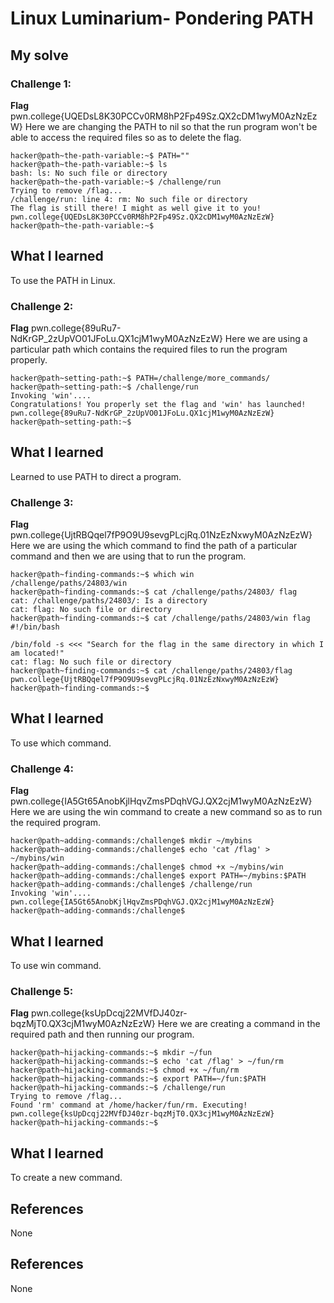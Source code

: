 # Linux Luminarium- Pondering PATH

## My solve
### Challenge 1:
  **Flag**  pwn.college{UQEDsL8K30PCCv0RM8hP2Fp49Sz.QX2cDM1wyM0AzNzEzW}
  Here we are changing the PATH to nil so that the run program won't be able to access the required files so as to delete the flag.
 ``` 
hacker@path~the-path-variable:~$ PATH=""
hacker@path~the-path-variable:~$ ls
bash: ls: No such file or directory
hacker@path~the-path-variable:~$ /challenge/run
Trying to remove /flag...
/challenge/run: line 4: rm: No such file or directory
The flag is still there! I might as well give it to you!
pwn.college{UQEDsL8K30PCCv0RM8hP2Fp49Sz.QX2cDM1wyM0AzNzEzW}
hacker@path~the-path-variable:~$ 
```
## What I learned
To use the PATH in Linux.

### Challenge 2:
  **Flag**  pwn.college{89uRu7-NdKrGP_2zUpVO01JFoLu.QX1cjM1wyM0AzNzEzW}
  Here we are using a  particular path which contains the required files to run the program properly.
 ``` 
hacker@path~setting-path:~$ PATH=/challenge/more_commands/
hacker@path~setting-path:~$ /challenge/run 
Invoking 'win'....
Congratulations! You properly set the flag and 'win' has launched!
pwn.college{89uRu7-NdKrGP_2zUpVO01JFoLu.QX1cjM1wyM0AzNzEzW}
hacker@path~setting-path:~$ 
```
## What I learned
Learned to use PATH to direct a program.

### Challenge 3:
  **Flag**  pwn.college{UjtRBQqel7fP9O9U9sevgPLcjRq.01NzEzNxwyM0AzNzEzW}
 Here we are using the which command to find the path of a particular command and then we are using that to run the program.
 ``` 
hacker@path~finding-commands:~$ which win
/challenge/paths/24803/win
hacker@path~finding-commands:~$ cat /challenge/paths/24803/ flag
cat: /challenge/paths/24803/: Is a directory
cat: flag: No such file or directory
hacker@path~finding-commands:~$ cat /challenge/paths/24803/win flag
#!/bin/bash

/bin/fold -s <<< "Search for the flag in the same directory in which I am located!"
cat: flag: No such file or directory
hacker@path~finding-commands:~$ cat /challenge/paths/24803/flag
pwn.college{UjtRBQqel7fP9O9U9sevgPLcjRq.01NzEzNxwyM0AzNzEzW}
hacker@path~finding-commands:~$ 
```
## What I learned
To use which command.

### Challenge 4:
  **Flag**  pwn.college{IA5Gt65AnobKjlHqvZmsPDqhVGJ.QX2cjM1wyM0AzNzEzW}
 Here we are using the win command to create a new command so as to run the required program.
 ``` 
hacker@path~adding-commands:/challenge$ mkdir ~/mybins
hacker@path~adding-commands:/challenge$ echo 'cat /flag' > ~/mybins/win
hacker@path~adding-commands:/challenge$ chmod +x ~/mybins/win
hacker@path~adding-commands:/challenge$ export PATH=~/mybins:$PATH
hacker@path~adding-commands:/challenge$ /challenge/run
Invoking 'win'....
pwn.college{IA5Gt65AnobKjlHqvZmsPDqhVGJ.QX2cjM1wyM0AzNzEzW}
hacker@path~adding-commands:/challenge$ 
```
## What I learned
To use win command.

### Challenge 5:
  **Flag** pwn.college{ksUpDcqj22MVfDJ40zr-bqzMjT0.QX3cjM1wyM0AzNzEzW}
Here we are creating a command in the required path and then running our program.
 ``` 
hacker@path~hijacking-commands:~$ mkdir ~/fun
hacker@path~hijacking-commands:~$ echo 'cat /flag' > ~/fun/rm
hacker@path~hijacking-commands:~$ chmod +x ~/fun/rm
hacker@path~hijacking-commands:~$ export PATH=~/fun:$PATH
hacker@path~hijacking-commands:~$ /challenge/run
Trying to remove /flag...
Found 'rm' command at /home/hacker/fun/rm. Executing!
pwn.college{ksUpDcqj22MVfDJ40zr-bqzMjT0.QX3cjM1wyM0AzNzEzW}
hacker@path~hijacking-commands:~$ 
```
## What I learned
To create a new command.

## References
None
## References 
None
